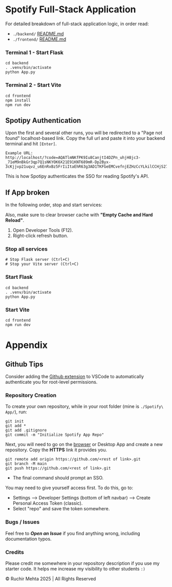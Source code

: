 # Spotify Full-Stack Application

For detailed breakdown of full-stack application logic, in order read:

- `./backend/` [README.md](./backend/README.md)
- `./frontend/` [README.md](./frontend/README.md)

### Terminal 1 - Start Flask

```
cd backend
. .venv/bin/activate
python App.py
```

### Terminal 2 - Start Vite

```
cd frontend
npm install
npm run dev
```

## Spotipy Authentication

Upon the first and several other runs, you will be redirected to a "Page not found" localhost-based link. Copy the full url and paste it into your backend terminal and hit `[Enter]`.

```
Example URL:
http://localhost/?code=AQATlmNKfPK9Iu8CanjtI4DZPn_uhjH8jc3-_71eM9nBkGr3qp7Q1sNKYOK6X21E91KNT689mR-Dp2Byx-3cKjjvp21uqvz_u6EnRxBz5FrIiItaEhR63g3AD1TKFGeEMCvefnjEZHzCcYLkilCCHjS277wQU_roHG6V3TVlcja6Ud29RkIy
```

This is how Spotipy authenticates the SSO for reading Spotify's API.

## If App broken

In the following order, stop and start services:

Also, make sure to clear browser cache with **"Empty Cache and Hard Reload"**.

1. Open Developer Tools (F12).
2. Right-click refresh button.

### Stop all services

```
# Stop Flask server (Ctrl+C)
# Stop your Vite server (Ctrl+C)
```

### Start Flask

```
cd backend
. .venv/bin/activate
python App.py
```

### Start Vite

```
cd frontend
npm run dev
```

# Appendix

## Github Tips

Consider adding the [Github extension](https://code.visualstudio.com/docs/sourcecontrol/github) to VSCode to automatically authenticate you for root-level permissions.

### Repository Creation

To create your own repository, while in your root folder (mine is `./Spotify\ App/`), run:

```
git init
git add *
git add .gitignore
git commit -m "Initialize Spotify App Repo"
```

Next, you will need to go on the [browser](https://github.com/) or Desktop App and create a new repository. Copy the **HTTPS** link it provides you.

```
git remote add origin https://github.com/<rest of link>.git
git branch -M main
git push https://github.com/<rest of link>.git
```

- The final command should prompt an SSO.

You may need to give yourself access first. To do this, go to:

- Settings --> Developer Settings (bottom of left navbar) --> Create Personal Access Token (classic).
- Select "repo" and save the token somewhere.

### Bugs / Issues

Feel free to _**Open an Issue**_ if you find anything wrong, including documentation typos.

### Credits

Please credit me somewhere in your repository description if you use my starter code. It helps me increase my visibility to other students `:)`

© Ruchir Mehta 2025 | All Rights Reserved
